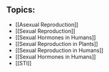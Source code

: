 ## Topics:
- [[Asexual Reproduction]]
- [[Sexual Reproduction]]
- [[Sexual Hormones in Humans]]
- [[Sexual Reproduction in Plants]]
- [[Sexual Reproduction in Humans]]
- [[Sexual Hormones in Humans]]
- [[STI]]